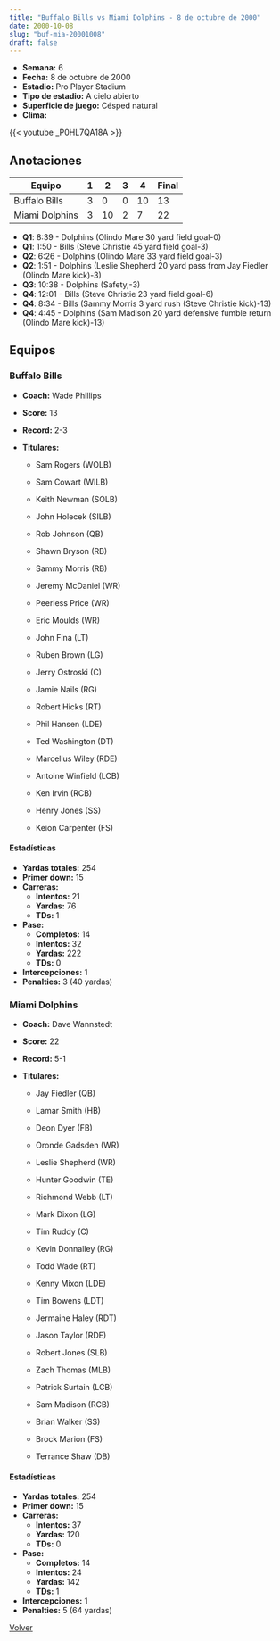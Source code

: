 ```yaml
---
title: "Buffalo Bills vs Miami Dolphins - 8 de octubre de 2000"
date: 2000-10-08
slug: "buf-mia-20001008"
draft: false
---
```


- **Semana:** 6
- **Fecha:** 8 de octubre de 2000
- **Estadio:** Pro Player Stadium
- **Tipo de estadio:** A cielo abierto
- **Superficie de juego:** Césped natural
- **Clima:** 


{{< youtube _P0HL7QA18A >}}


## Anotaciones
| Equipo | 1 | 2 | 3 | 4 | Final |
|--------|---|---|---|---|-------|
| Buffalo Bills  | 3 | 0 | 0 | 10  | 13 |
| Miami Dolphins  | 3 | 10 | 2 | 7  | 22 |
- **Q1**: 8:39 - Dolphins (Olindo Mare 30 yard field goal-0)
- **Q1**: 1:50 - Bills (Steve Christie 45 yard field goal-3)
- **Q2**: 6:26 - Dolphins (Olindo Mare 33 yard field goal-3)
- **Q2**: 1:51 - Dolphins (Leslie Shepherd 20 yard pass from Jay Fiedler (Olindo Mare kick)-3)
- **Q3**: 10:38 - Dolphins (Safety,-3)
- **Q4**: 12:01 - Bills (Steve Christie 23 yard field goal-6)
- **Q4**: 8:34 - Bills (Sammy Morris 3 yard rush (Steve Christie kick)-13)
- **Q4**: 4:45 - Dolphins (Sam Madison 20 yard defensive fumble return (Olindo Mare kick)-13)


## Equipos


### Buffalo Bills
* **Coach:** Wade Phillips
* **Score:** 13
* **Record:** 2-3
* **Titulares:** 

  * Sam Rogers (WOLB) 

  * Sam Cowart (WILB) 

  * Keith Newman (SOLB) 

  * John Holecek (SILB) 

  * Rob Johnson (QB) 

  * Shawn Bryson (RB) 

  * Sammy Morris (RB) 

  * Jeremy McDaniel (WR) 

  * Peerless Price (WR) 

  * Eric Moulds (WR) 

  * John Fina (LT) 

  * Ruben Brown (LG) 

  * Jerry Ostroski (C) 

  * Jamie Nails (RG) 

  * Robert Hicks (RT) 

  * Phil Hansen (LDE) 

  * Ted Washington (DT) 

  * Marcellus Wiley (RDE) 

  * Antoine Winfield (LCB) 

  * Ken Irvin (RCB) 

  * Henry Jones (SS) 

  * Keion Carpenter (FS) 

#### Estadísticas
* **Yardas totales:** 254
* **Primer down:** 15
* **Carreras:**
  * **Intentos:** 21
  * **Yardas:** 76
  * **TDs:** 1
* **Pase:**
  * **Completos:** 14
  * **Intentos:** 32
  * **Yardas:** 222
  * **TDs:** 0
* **Intercepciones:** 1
* **Penalties:** 3 (40 yardas)

### Miami Dolphins
* **Coach:** Dave Wannstedt
* **Score:** 22
* **Record:** 5-1
* **Titulares:** 

  * Jay Fiedler (QB) 

  * Lamar Smith (HB) 

  * Deon Dyer (FB) 

  * Oronde Gadsden (WR) 

  * Leslie Shepherd (WR) 

  * Hunter Goodwin (TE) 

  * Richmond Webb (LT) 

  * Mark Dixon (LG) 

  * Tim Ruddy (C) 

  * Kevin Donnalley (RG) 

  * Todd Wade (RT) 

  * Kenny Mixon (LDE) 

  * Tim Bowens (LDT) 

  * Jermaine Haley (RDT) 

  * Jason Taylor (RDE) 

  * Robert Jones (SLB) 

  * Zach Thomas (MLB) 

  * Patrick Surtain (LCB) 

  * Sam Madison (RCB) 

  * Brian Walker (SS) 

  * Brock Marion (FS) 

  * Terrance Shaw (DB) 

#### Estadísticas
* **Yardas totales:** 254
* **Primer down:** 15
* **Carreras:**
  * **Intentos:** 37
  * **Yardas:** 120
  * **TDs:** 0
* **Pase:**
  * **Completos:** 14
  * **Intentos:** 24
  * **Yardas:** 142
  * **TDs:** 1
* **Intercepciones:** 1
* **Penalties:** 5 (64 yardas)


[Volver](/historia/2000)
